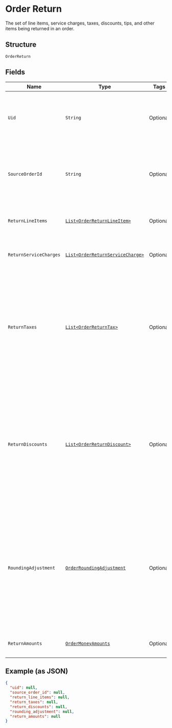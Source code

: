 
# Order Return

The set of line items, service charges, taxes, discounts, tips, and other items being returned in an order.

## Structure

`OrderReturn`

## Fields

| Name | Type | Tags | Description | Getter |
|  --- | --- | --- | --- | --- |
| `Uid` | `String` | Optional | A unique ID that identifies the return only within this order.<br>**Constraints**: *Maximum Length*: `60` | String getUid() |
| `SourceOrderId` | `String` | Optional | An order that contains the original sale of these return line items. This is unset<br>for unlinked returns. | String getSourceOrderId() |
| `ReturnLineItems` | [`List<OrderReturnLineItem>`](../../doc/models/order-return-line-item.md) | Optional | A collection of line items that are being returned. | List<OrderReturnLineItem> getReturnLineItems() |
| `ReturnServiceCharges` | [`List<OrderReturnServiceCharge>`](../../doc/models/order-return-service-charge.md) | Optional | A collection of service charges that are being returned. | List<OrderReturnServiceCharge> getReturnServiceCharges() |
| `ReturnTaxes` | [`List<OrderReturnTax>`](../../doc/models/order-return-tax.md) | Optional | A collection of references to taxes being returned for an order, including the total<br>applied tax amount to be returned. The taxes must reference a top-level tax ID from the source<br>order. | List<OrderReturnTax> getReturnTaxes() |
| `ReturnDiscounts` | [`List<OrderReturnDiscount>`](../../doc/models/order-return-discount.md) | Optional | A collection of references to discounts being returned for an order, including the total<br>applied discount amount to be returned. The discounts must reference a top-level discount ID<br>from the source order. | List<OrderReturnDiscount> getReturnDiscounts() |
| `RoundingAdjustment` | [`OrderRoundingAdjustment`](../../doc/models/order-rounding-adjustment.md) | Optional | A rounding adjustment of the money being returned. Commonly used to apply cash rounding<br>when the minimum unit of the account is smaller than the lowest physical denomination of the currency. | OrderRoundingAdjustment getRoundingAdjustment() |
| `ReturnAmounts` | [`OrderMoneyAmounts`](../../doc/models/order-money-amounts.md) | Optional | A collection of various money amounts. | OrderMoneyAmounts getReturnAmounts() |

## Example (as JSON)

```json
{
  "uid": null,
  "source_order_id": null,
  "return_line_items": null,
  "return_taxes": null,
  "return_discounts": null,
  "rounding_adjustment": null,
  "return_amounts": null
}
```

